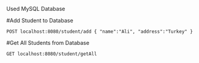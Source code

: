 Used MySQL Database


#Add Student to Database

`POST localhost:8080/student/add
{
"name":"Ali",
"address":"Turkey"
}`

#Get All Students from Database

`GET localhost:8080/student/getAll`
